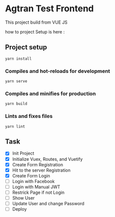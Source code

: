 # Agtran Test Frontend

This project build from VUE JS

how to project Setup is here :
## Project setup

```curl
yarn install
```

### Compiles and hot-reloads for development

```curl
yarn serve
```

### Compiles and minifies for production

```curl
yarn build
```

### Lints and fixes files

```curl
yarn lint
```

## Task

- [x] Init Project
- [x] Initialize Vuex, Routes, and Vuetify
- [x] Create Form Registration
- [x] Hit to the server Registration
- [x] Create Form Login
- [ ] Login with Facebook
- [ ] Login with Manual JWT
- [ ] Restrick Page if not Login
- [ ] Show User
- [ ] Update User and change Password
- [ ] Deploy

